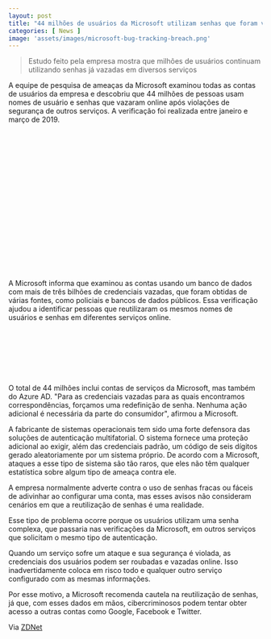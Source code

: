 ```yaml
---
layout: post
title: "44 milhões de usuários da Microsoft utilizam senhas que foram vazadas"
categories: [ News ]
image: 'assets/images/microsoft-bug-tracking-breach.png'
---
```


> Estudo feito pela empresa mostra que milhões de usuários continuam utilizando senhas já vazadas em diversos serviços

A equipe de pesquisa de ameaças da Microsoft examinou todas as contas de usuários da empresa e descobriu que 44 milhões de pessoas usam nomes de usuário e senhas que vazaram online após violações de segurança de outros serviços. A verificação foi realizada entre janeiro e março de 2019.

<!-- QUADRADO -->
<script async src="//pagead2.googlesyndication.com/pagead/js/adsbygoogle.js"></script>
<ins class="adsbygoogle"
style="display:inline-block;width:336px;height:280px"
data-ad-client="ca-pub-2838251107855362"
data-ad-slot="5351066970"></ins>
<script>
(adsbygoogle = window.adsbygoogle || []).push({});
</script>

A Microsoft informa que examinou as contas usando um banco de dados com mais de três bilhões de credenciais vazadas, que foram obtidas de várias fontes, como policiais e bancos de dados públicos. Essa verificação ajudou a identificar pessoas que reutilizaram os mesmos nomes de usuários e senhas em diferentes serviços online.

<!-- MINI ANÚNCIO -->
<script async src="//pagead2.googlesyndication.com/pagead/js/adsbygoogle.js"></script>
<!-- Games Root -->
<ins class="adsbygoogle"
style="display:inline-block;width:730px;height:95px"
data-ad-client="ca-pub-2838251107855362"
data-ad-slot="5351066970"></ins>
<script>
(adsbygoogle = window.adsbygoogle || []).push({});
</script>

O total de 44 milhões inclui contas de serviços da Microsoft, mas também do Azure AD. "Para as credenciais vazadas para as quais encontramos correspondências, forçamos uma redefinição de senha. Nenhuma ação adicional é necessária da parte do consumidor", afirmou a Microsoft.

A fabricante de sistemas operacionais tem sido uma forte defensora das soluções de autenticação multifatorial. O sistema fornece uma proteção adicional ao exigir, além das credenciais padrão, um código de seis dígitos gerado aleatoriamente por um sistema próprio. De acordo com a Microsoft, ataques a esse tipo de sistema são tão raros, que eles não têm qualquer estatística sobre algum tipo de ameaça contra ele.

<!-- RETANGULO LARGO 2 -->
<script async src="//pagead2.googlesyndication.com/pagead/js/adsbygoogle.js"></script>
<ins class="adsbygoogle"
style="display:block; text-align:center;"
data-ad-layout="in-article"
data-ad-format="fluid"
data-ad-client="ca-pub-2838251107855362"
data-ad-slot="8549252987"></ins>
<script>
(adsbygoogle = window.adsbygoogle || []).push({});
</script>

A empresa normalmente adverte contra o uso de senhas fracas ou fáceis de adivinhar ao configurar uma conta, mas esses avisos não consideram cenários em que a reutilização de senhas é uma realidade.

Esse tipo de problema ocorre porque os usuários utilizam uma senha complexa, que passaria nas verificações da Microsoft, em outros serviços que solicitam o mesmo tipo de autenticação.

Quando um serviço sofre um ataque e sua segurança é violada, as credenciais dos usuários podem ser roubadas e vazadas online. Isso inadvertidamente coloca em risco todo e qualquer outro serviço configurado com as mesmas informações.

<!-- RETANGULO LARGO -->
<script async src="https://pagead2.googlesyndication.com/pagead/js/adsbygoogle.js"></script>
<!-- Informat -->
<ins class="adsbygoogle"
style="display:block"
data-ad-client="ca-pub-2838251107855362"
data-ad-slot="2327980059"
data-ad-format="auto"
data-full-width-responsive="true"></ins>
<script>
(adsbygoogle = window.adsbygoogle || []).push({});
</script>

Por esse motivo, a Microsoft recomenda cautela na reutilização de senhas, já que, com esses dados em mãos, cibercriminosos podem tentar obter acesso a outras contas como Google, Facebook e Twitter.

Via [ZDNet](https://www.zdnet.com/article/44-million-microsoft-users-reused-passwords-in-the-first-three-months-of-2019/)


